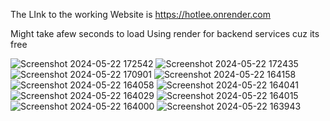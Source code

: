 The LInk to the working Website is 
https://hotlee.onrender.com

Might take afew seconds to load 
Using render for backend services cuz its free

![Screenshot 2024-05-22 172542](https://github.com/harinrana24/Hotlee/assets/96372313/2884ac6f-6226-4079-8c7b-00caed2fc472)
![Screenshot 2024-05-22 172435](https://github.com/harinrana24/Hotlee/assets/96372313/3557fa04-d091-4b95-9c52-232df22f7b80)
![Screenshot 2024-05-22 170901](https://github.com/harinrana24/Hotlee/assets/96372313/ec399519-3e2e-42c8-9ce6-3efa6e9d91ce)
![Screenshot 2024-05-22 164158](https://github.com/harinrana24/Hotlee/assets/96372313/ad5157dc-0a51-4eed-a066-c79a8a6b1098)
![Screenshot 2024-05-22 164058](https://github.com/harinrana24/Hotlee/assets/96372313/655f345c-e7bb-4b67-808f-b5ed10a2a78a)
![Screenshot 2024-05-22 164041](https://github.com/harinrana24/Hotlee/assets/96372313/36a933ee-dc4d-497e-a7f5-95f5137620cc)
![Screenshot 2024-05-22 164029](https://github.com/harinrana24/Hotlee/assets/96372313/a8731b5a-2557-41ef-8d39-8b66b9fa9d79)
![Screenshot 2024-05-22 164015](https://github.com/harinrana24/Hotlee/assets/96372313/ef977429-db74-45c4-b38c-f35d8043a2e2)
![Screenshot 2024-05-22 164000](https://github.com/harinrana24/Hotlee/assets/96372313/c3efef94-7388-4a49-bd63-ecb8a379516e)
![Screenshot 2024-05-22 163943](https://github.com/harinrana24/Hotlee/assets/96372313/29d07973-cb63-4072-bf86-9ac97066a4dc)
